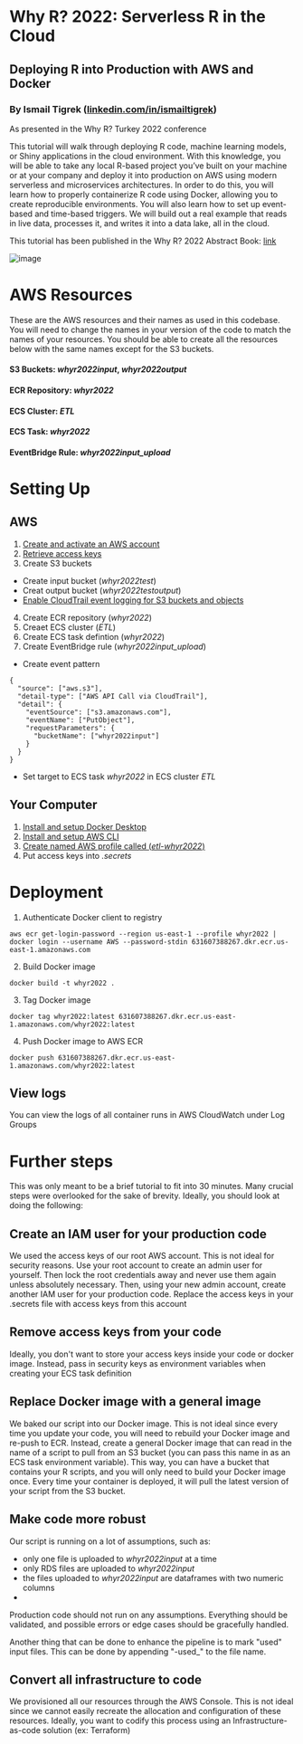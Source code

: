 # Why R? 2022: Serverless R in the Cloud
## Deploying R into Production with AWS and Docker
### By Ismail Tigrek ([linkedin.com/in/ismailtigrek](https://www.linkedin.com/in/ismailtigrek/))
As presented in the Why R? Turkey 2022 conference

This tutorial will walk through deploying R code, machine learning models, or Shiny applications in the cloud environment. With this knowledge, you will be able to take any local R-based project you’ve built on your machine or at your company and deploy it into production on AWS using modern serverless and microservices architectures. In order to do this, you will learn how to properly containerize R code using Docker, allowing you to create reproducible environments. You will also learn how to set up event-based and time-based triggers. We will build out a real example that reads in live data, processes it, and writes it into a data lake, all in the cloud.

This tutorial has been published in the Why R? 2022 Abstract Book: [link](https://whyr.pl/2022/turkey/abstract_book/konu%C5%9Fmalar.html#serverless-r-in-the-cloud---deploying-r-into-production-with-aws-and-docker)

![image](https://user-images.githubusercontent.com/6436162/163592027-e2bc34d2-5106-404b-b430-23da5d807f91.png)


# AWS Resources

These are the AWS resources and their names as used in this codebase. You will need to change the names in your version of the code to match the names of your resources. You should be able to create all the resources below with the same names except for the S3 buckets.

#### S3 Buckets: _whyr2022input_, _whyr2022output_

#### ECR Repository: _whyr2022_

#### ECS Cluster: _ETL_

#### ECS Task: _whyr2022_

#### EventBridge Rule: _whyr2022input_upload_

# Setting Up

## AWS

1. [Create and activate an AWS account](https://aws.amazon.com/premiumsupport/knowledge-center/create-and-activate-aws-account/)
2. [Retrieve access keys](https://www.msp360.com/resources/blog/how-to-find-your-aws-access-key-id-and-secret-access-key/)
3. Create S3 buckets
 - Create input bucket (_whyr2022test_)
 - Creat output bucket (_whyr2022testoutput_)
 - [Enable CloudTrail event logging for S3 buckets and objects](https://docs.aws.amazon.com/AmazonS3/latest/userguide/enable-cloudtrail-logging-for-s3.html)

4. Create ECR repository (_whyr2022_)
5. Creaet ECS cluster (_ETL_)
6. Create ECS task defintion (_whyr2022_)
7. Create EventBridge rule (_whyr2022input_upload_)
 - Create event pattern

```
{
  "source": ["aws.s3"],
  "detail-type": ["AWS API Call via CloudTrail"],
  "detail": {
    "eventSource": ["s3.amazonaws.com"],
    "eventName": ["PutObject"],
    "requestParameters": {
      "bucketName": ["whyr2022input"]
    }
  }
}
```
- Set target to ECS task _whyr2022_ in ECS cluster _ETL_

## Your Computer
1. [Install and setup Docker Desktop](https://docs.docker.com/desktop/windows/install/)
2. [Install and setup AWS CLI](https://docs.aws.amazon.com/cli/latest/userguide/getting-started-install.html)
3. [Create named AWS profile called (_etl-whyr2022_)](https://docs.aws.amazon.com/cli/latest/userguide/cli-configure-profiles.html)
4. Put access keys into _.secrets_ 

# Deployment
1. Authenticate Docker client to registry

```
aws ecr get-login-password --region us-east-1 --profile whyr2022 | docker login --username AWS --password-stdin 631607388267.dkr.ecr.us-east-1.amazonaws.com
```
2. Build Docker image

```
docker build -t whyr2022 .
```

3. Tag Docker image

```
docker tag whyr2022:latest 631607388267.dkr.ecr.us-east-1.amazonaws.com/whyr2022:latest
```

4. Push Docker image to AWS ECR

```
docker push 631607388267.dkr.ecr.us-east-1.amazonaws.com/whyr2022:latest
```

## View logs

You can view the logs of all container runs in AWS CloudWatch under Log Groups

# Further steps

This was only meant to be a brief tutorial to fit into 30 minutes. Many crucial steps were overlooked for the sake of brevity. Ideally, you should look at doing the following:

## Create an IAM user for your production code

We used the access keys of our root AWS account. This is not ideal for security reasons. Use your root account to create an admin user for yourself. Then lock the root credentials away and never use them again unless absolutely necessary. Then, using your new admin account, create another IAM user for your production code. Replace the access keys in your .secrets file with access keys from this account

## Remove access keys from your code

Ideally, you don't want to store your access keys inside your code or docker image. Instead, pass in security keys as environment variables when creating your ECS task definition

## Replace Docker image with a general image

We baked our script into our Docker image. This is not ideal since every time you update your code, you will need to rebuild your Docker image and re-push to ECR. Instead, create a general Docker image that can read in the name of a script to pull from an S3 bucket (you can pass this name in as an ECS task environment variable). This way, you can have a bucket that contains your R scripts, and you will only need to build your Docker image once. Every time your container is deployed, it will pull the latest version of your script from the S3 bucket.

## Make code more robust

Our script is running on a lot of assumptions, such as:
- only one file is uploaded to _whyr2022input_ at a time
- only RDS files are uploaded to _whyr2022input_
- the files uploaded to _whyr2022input_ are dataframes with two numeric columns
- 
Production code should not run on any assumptions. Everything should be validated, and possible errors or edge cases should be gracefully handled.

Another thing that can be done to enhance the pipeline is to mark "used" input files. This can be done by appending "-used_<TIMESTAMP>" to the file name.

## Convert all infrastructure to code

We provisioned all our resources through the AWS Console. This is not ideal since we cannot easily recreate the allocation and configuration of these resources. Ideally, you want to codify this process using an Infrastructure-as-code solution (ex: Terraform)
